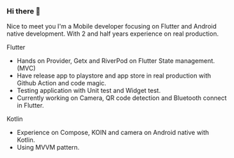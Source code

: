 ### Hi there 👋
Nice to meet you I'm a Mobile developer focusing on Flutter and Android native development.
With 2 and half years experience on real production.

Flutter
- Hands on Provider, Getx and RiverPod on Flutter State management. (MVC)
- Have release app to playstore and app store in real production with Github Action and code magic.
- Testing application with Unit test and Widget test.
- Currently working on Camera, QR code detection and Bluetooth connect in Flutter.

Kotlin
- Experience on Compose, KOIN and camera on Android native with Kotlin.
- Using MVVM pattern.

<!--
**wipu25/wipu25** is a ✨ _special_ ✨ repository because its `README.md` (this file) appears on your GitHub profile.

Here are some ideas to get you started:

- 🔭 I’m currently working on ...
- 🌱 I’m currently learning ...
- 👯 I’m looking to collaborate on ...
- 🤔 I’m looking for help with ...
- 💬 Ask me about ...
- 📫 How to reach me: ...
- 😄 Pronouns: ...
- ⚡ Fun fact: ...
-->
